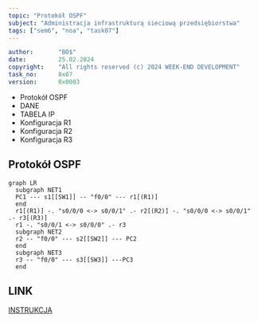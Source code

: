 ```yaml
---
topic: "Protokół OSPF"
subject: "Administracja infrastrukturą sieciową przedsiębiorstwa"
tags: ["sem6", "noa", "task07"]
---
```

```yaml
author:       "BO$"
date:         25.02.2024
copyright:    "All rights reserved (c) 2024 WEEK-END DEVELOPMENT"
task_no:      0x07
version:      0x0003
```
- Protokół OSPF
- DANE
- TABELA IP
- Konfiguracja R1
- Konfiguracja R2
- Konfiguracja R3
## Protokół OSPF
```mermaid
graph LR
  subgraph NET1
  PC1 --- s1[[SW1]] -- "f0/0" --- r1[(R1)]
  end
  r1[(R1)] -. "s0/0/0 <-> s0/0/1" .- r2[(R2)] -. "s0/0/0 <-> s0/0/1" .- r3[(R3)]
  r1 -. "s0/0/1 <-> s0/0/0" .- r3
  subgraph NET2
  r2 -- "f0/0" --- s2[[SW2]] --- PC2
  end
  subgraph NET3
  r3 -- "f0/0" --- s3[[SW3]] ---PC3
  end
```
## LINK
[INSTRUKCJA](https://github.com/Week-end-Development/INF-I/blob/main/sem6/net-ops-admin/noa-task07.md)